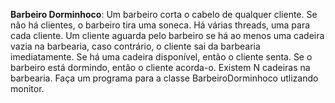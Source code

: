 **Barbeiro Dorminhoco**: Um barbeiro corta o cabelo de qualquer cliente. Se não há clientes, o barbeiro tira
uma soneca. Há várias threads, uma para cada cliente. Um cliente aguarda pelo barbeiro se há ao menos
uma cadeira vazia na barbearia, caso contrário, o cliente sai da barbearia imediatamente. Se há uma cadeira
disponível, então o cliente senta. Se o barbeiro está dormindo, então o cliente acorda-o. Existem N cadeiras
na barbearia. Faça um programa para a classe BarbeiroDorminhoco utlizando monitor.